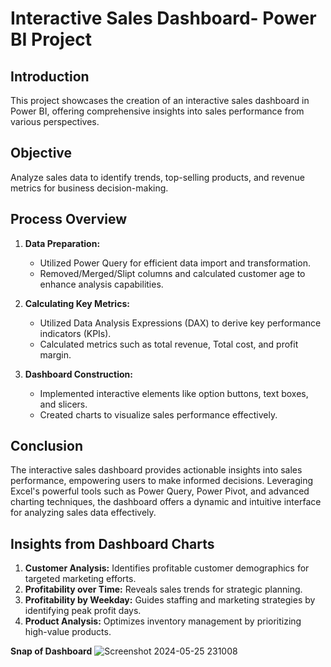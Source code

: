 # Interactive Sales Dashboard- Power BI Project

## Introduction
This project showcases the creation of an interactive sales dashboard in Power BI, offering comprehensive insights into sales performance from various perspectives.

## Objective
Analyze sales data to identify trends, top-selling products, and revenue metrics for business decision-making.

## Process Overview
1. **Data Preparation:**
   - Utilized Power Query for efficient data import and transformation.
   - Removed/Merged/Slipt columns and calculated customer age to enhance analysis capabilities.

2. **Calculating Key Metrics:**
   - Utilized Data Analysis Expressions (DAX) to derive key performance indicators (KPIs).
   - Calculated metrics such as total revenue, Total cost, and profit margin.

3. **Dashboard Construction:**
   - Implemented interactive elements like option buttons, text boxes, and slicers.
   - Created charts to visualize sales performance effectively.
   
## Conclusion
The interactive sales dashboard provides actionable insights into sales performance, empowering users to make informed decisions. Leveraging Excel's powerful tools such as Power Query, Power Pivot, and advanced charting techniques, the dashboard offers a dynamic and intuitive interface for analyzing sales data effectively.


## Insights from Dashboard Charts
1. **Customer Analysis:** Identifies profitable customer demographics for targeted marketing efforts.
2. **Profitability over Time:** Reveals sales trends for strategic planning.
3. **Profitability by Weekday:** Guides staffing and marketing strategies by identifying peak profit days.
4. **Product Analysis:** Optimizes inventory management by prioritizing high-value products.

**Snap of Dashboard**
![Screenshot 2024-05-25 231008](https://github.com/Kennycrown007/Sales-Dashboard/assets/77555958/aac78f5b-dae3-4f31-ab13-0e2f3078e24f)
